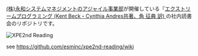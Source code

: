 [(株)永和システムマネジメントのアジャイル事業部](http://agile.esm.co.jp/)が開催している『[エクストリームプログラミング (Kent Beck・Cynthia Andres共著、角 征典 訳) ](http://www.amazon.co.jp/dp/4274217620)の社内読書会のリポジトリです。

![XPE2nd Reading](https://pbs.twimg.com/media/CJX8TMDUEAAq7yo.jpg)

see https://github.com/esminc/xpe2nd-reading/wiki
